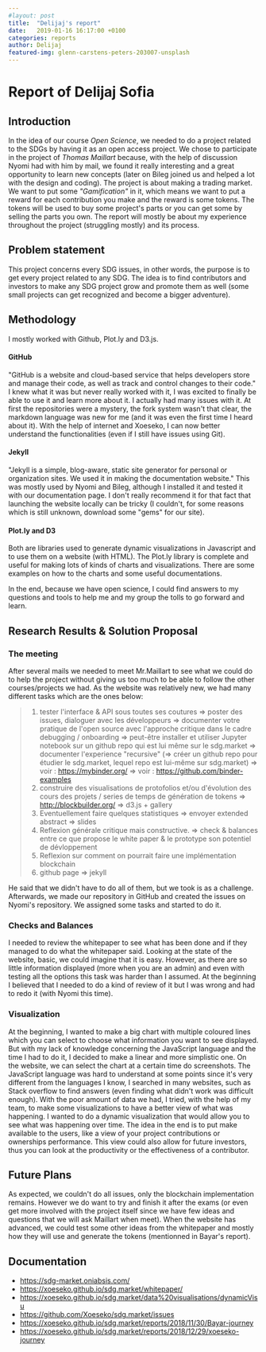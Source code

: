 ```yaml
---
#layout: post
title:  "Delijaj's report"
date:   2019-01-16 16:17:00 +0100
categories: reports
author: Delijaj
featured-img: glenn-carstens-peters-203007-unsplash
---
```


# Report of Delijaj Sofia

## Introduction
In the idea of our course *Open Science*, we needed to do a project related to the SDGs by having it as an open access project.
We chose to participate in the project of _Thomas Maillart_ because, with the help of discussion Nyomi had with him by mail, we found it really interesting and a great opportunity to learn new concepts (later on Bileg joined us and helped a lot with the design and coding). The project is about making a trading market. We want to put some _"Gamification"_ in it, which means we want to put a reward for each contribution you make and the reward is some tokens. The tokens will be used to buy some project's parts or you can get some by selling the parts you own.
The report will mostly be about my experience throughout the project (struggling mostly) and its process.

## Problem statement
This project concerns every SDG issues, in other words, the purpose is to get every project related to any SDG. The idea is to find contributors and investors to make any SDG project grow and promote them as well (some small projects can get recognized and become a bigger adventure).

## Methodology
I mostly worked with Github, Plot.ly and D3.js.
#### GitHub
"GitHub is a website and cloud-based service that helps developers store and manage their code, as well as track and control changes to their code." I knew what it was but never really worked with it, I was excited to finally be able to use it and learn more about it. I actually had many issues with it. At first the repositories were a mystery, the fork system wasn't that clear, the markdown language was new for me (and it was even the first time I heard about it). With the help of internet and Xoeseko, I can now better understand the functionalities (even if I still have issues using Git).
#### Jekyll
"Jekyll is a simple, blog-aware, static site generator for personal or organization sites. We used it in making the documentation website." This was mostly used by Nyomi and Bileg, although I installed it and tested it with our documentation page. I don't really recommend it for that fact that launching the website locally can be tricky (I couldn't, for some reasons which is still unknown, download some "gems" for our site).
#### Plot.ly and D3
Both are libraries used to generate dynamic visualizations in Javascript and to use them on a website (with HTML). The Plot.ly library is complete and useful for making lots of kinds of charts and visualizations. There are some examples on how to the charts and some useful documentations.

In the end, because we have open science, I could find answers to my questions and tools to help me and my group the tolls to go forward and learn.

## Research Results & Solution Proposal
### The meeting
After several mails we needed to meet Mr.Maillart to see what we could do to help the project without giving us too much to be able to follow the
other courses/projects we had. As the website was relatively new, we had many different tasks which are the ones below:

>1. tester l'interface & API sous toutes ses coutures
=> poster des issues, dialoguer avec les développeurs
=> documenter votre pratique de l'open source avec l'approche critique dans le cadre debugging / onboarding
=> peut-être installer et utiliser Jupyter notebook sur un github repo qui est lui même sur le sdg.market
=> documenter l'experience "recursive" (=> créer un github repo pour étudier le sdg.market, lequel repo est lui-même sur sdg.market)
>=> voir : https://mybinder.org/
=> voir : https://github.com/binder-examples
>2. construire des visualisations de protofolios et/ou d'évolution des cours des projets / series de temps de génération de tokens
=> http://blockbuilder.org/
=> d3.js + gallery
>3. Eventuellement faire quelques statistiques
=> envoyer extended abstract
=> slides
>4. Reflexion générale critique mais constructive.
=> check & balances entre ce que propose le white paper & le prototype son potentiel de dévloppement
>5. Reflexion sur comment on pourrait faire une implémentation blockchain
>6. github page
=> jekyll

He said that we didn't have to do all of them, but we took is as a challenge.
Afterwards, we made our repository in GitHub and created the issues on Nyomi's repository. We assigned some tasks and started to do it.
### Checks and Balances
I needed to review the whitepaper to see what has been done and if they managed to do what the whitepaper said. Looking at the state of the website, basic, we could imagine that it is easy. However, as there are so little information displayed (more when you are an admin) and even with testing all the options this task was harder than I assumed. At the beginning I believed that I needed to do a kind of review of it but I was wrong and had to redo it (with Nyomi this time).
### Visualization
At the beginning, I wanted to make a big chart with multiple coloured lines which you can select to choose what information you want to see displayed. But with my lack of knowledge concerning the JavaScript language and the time I had to do it, I decided to make a linear and more simplistic one. On the website, we can select the chart at a certain time do screenshots.
The JavaScript language was hard to understand at some points since it's very different from the languages I know, I searched in many websites, such as Stack overflow to find answers (even finding what didn't work was difficult enough).
With the poor amount of data we had, I tried, with the help of my team, to make some visualizations to have a better view of what was happening. I wanted to do a dynamic visualization that would allow you to see what was happening over time. The idea in the end is to put make available to the users, like a view of your project contributions or ownerships performance. This view could also allow for future investors, thus you can look at the productivity or the effectiveness of a contributor.  
## Future Plans
As expected, we couldn't do all issues, only the blockchain implementation remains. However we do want to try and finish it after the exams (or even get more involved with the project itself since we have few ideas and questions that we will ask Maillart when meet).
When the website has advanced, we could test some other ideas from the whitepaper and mostly how they will use and generate the tokens (mentionned in Bayar's report).

## Documentation
- https://sdg-market.oniabsis.com/
- https://xoeseko.github.io/sdg.market/whitepaper/
- https://xoeseko.github.io/sdg.market/data%20visualisations/dynamicVisu
- https://github.com/Xoeseko/sdg.market/issues
- https://xoeseko.github.io/sdg.market/reports/2018/11/30/Bayar-journey
- https://xoeseko.github.io/sdg.market/reports/2018/12/29/xoeseko-journey
